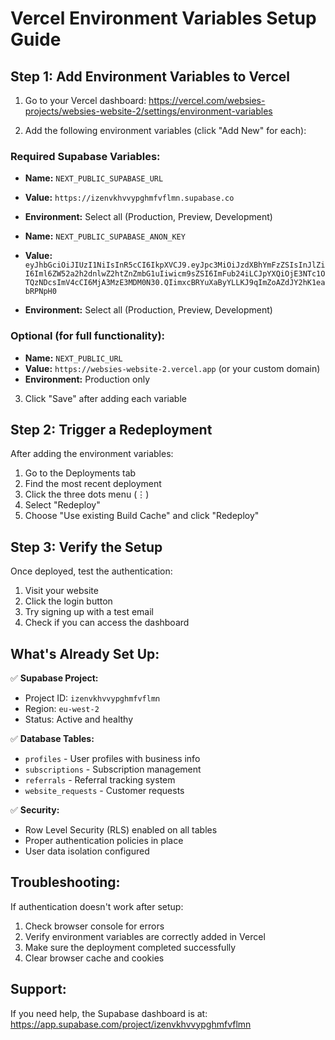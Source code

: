 # Vercel Environment Variables Setup Guide

## Step 1: Add Environment Variables to Vercel

1. Go to your Vercel dashboard: https://vercel.com/websies-projects/websies-website-2/settings/environment-variables

2. Add the following environment variables (click "Add New" for each):

### Required Supabase Variables:
- **Name:** `NEXT_PUBLIC_SUPABASE_URL`
- **Value:** `https://izenvkhvvypghmfvflmn.supabase.co`
- **Environment:** Select all (Production, Preview, Development)

- **Name:** `NEXT_PUBLIC_SUPABASE_ANON_KEY`
- **Value:** `eyJhbGciOiJIUzI1NiIsInR5cCI6IkpXVCJ9.eyJpc3MiOiJzdXBhYmFzZSIsInJlZiI6Iml6ZW52a2h2dnlwZ2htZnZmbG1uIiwicm9sZSI6ImFub24iLCJpYXQiOjE3NTc1OTQzNDcsImV4cCI6MjA3MzE3MDM0N30.QIimxcBRYuXaByYLLKJ9qImZoAZdJY2hK1eabRPNpH0`
- **Environment:** Select all (Production, Preview, Development)

### Optional (for full functionality):
- **Name:** `NEXT_PUBLIC_URL`
- **Value:** `https://websies-website-2.vercel.app` (or your custom domain)
- **Environment:** Production only

3. Click "Save" after adding each variable

## Step 2: Trigger a Redeployment

After adding the environment variables:
1. Go to the Deployments tab
2. Find the most recent deployment
3. Click the three dots menu (⋮)
4. Select "Redeploy"
5. Choose "Use existing Build Cache" and click "Redeploy"

## Step 3: Verify the Setup

Once deployed, test the authentication:
1. Visit your website
2. Click the login button
3. Try signing up with a test email
4. Check if you can access the dashboard

## What's Already Set Up:

✅ **Supabase Project:**
- Project ID: `izenvkhvvypghmfvflmn`
- Region: `eu-west-2`
- Status: Active and healthy

✅ **Database Tables:**
- `profiles` - User profiles with business info
- `subscriptions` - Subscription management
- `referrals` - Referral tracking system
- `website_requests` - Customer requests

✅ **Security:**
- Row Level Security (RLS) enabled on all tables
- Proper authentication policies in place
- User data isolation configured

## Troubleshooting:

If authentication doesn't work after setup:
1. Check browser console for errors
2. Verify environment variables are correctly added in Vercel
3. Make sure the deployment completed successfully
4. Clear browser cache and cookies

## Support:
If you need help, the Supabase dashboard is at: https://app.supabase.com/project/izenvkhvvypghmfvflmn